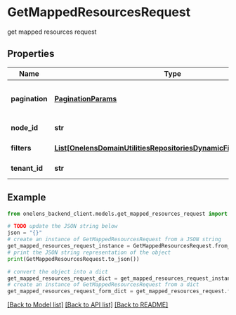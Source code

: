 # GetMappedResourcesRequest

get mapped resources request

## Properties

Name | Type | Description | Notes
------------ | ------------- | ------------- | -------------
**pagination** | [**PaginationParams**](PaginationParams.md) | Pagination parameters for the request. | [optional] 
**node_id** | **str** | The id of the node. | 
**filters** | [**List[OnelensDomainUtilitiesRepositoriesDynamicFiltersFilterCriteria]**](OnelensDomainUtilitiesRepositoriesDynamicFiltersFilterCriteria.md) | Filters to be applied | 
**tenant_id** | **str** | The id of the tenant. | 

## Example

```python
from onelens_backend_client.models.get_mapped_resources_request import GetMappedResourcesRequest

# TODO update the JSON string below
json = "{}"
# create an instance of GetMappedResourcesRequest from a JSON string
get_mapped_resources_request_instance = GetMappedResourcesRequest.from_json(json)
# print the JSON string representation of the object
print(GetMappedResourcesRequest.to_json())

# convert the object into a dict
get_mapped_resources_request_dict = get_mapped_resources_request_instance.to_dict()
# create an instance of GetMappedResourcesRequest from a dict
get_mapped_resources_request_form_dict = get_mapped_resources_request.from_dict(get_mapped_resources_request_dict)
```
[[Back to Model list]](../README.md#documentation-for-models) [[Back to API list]](../README.md#documentation-for-api-endpoints) [[Back to README]](../README.md)


